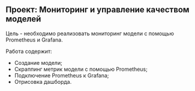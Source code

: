 ## Проект: Мониторинг и управление качеством моделей

Цель - необходимо реализовать мониторинг модели с помощью Prometheus и Grafana.

Работа содержит:
- Создание модели;
- Скраппинг метрик модели с помощью Prometheus;
- Подключение Prometheus к Grafana;
- Отрисовка дашборда.
